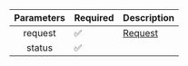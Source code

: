 | Parameters | Required           | Description           |
|:----------:|--------------------|-----------------------|
|  request   | :white_check_mark: | [Request](Request.md) |
|   status   | :white_check_mark: |                       |